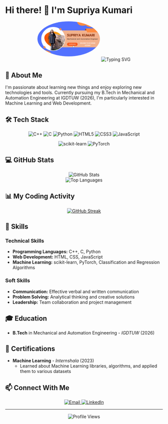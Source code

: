 # Hi there! 👋 I'm Supriya Kumari

<div align="center">
  <img src="https://raw.githubusercontent.com/supriyaguess/supriyaguess/main/supriya-profile.png" alt="Supriya's Profile Image" width="200" style="border-radius:50%;margin-bottom:15px;"/>
  
  <img src="https://readme-typing-svg.herokuapp.com?font=Fira+Code&weight=500&size=24&pause=1000&center=true&vCenter=true&random=false&width=600&height=100&lines=Mechanical+and+Automation+Engineer;Python+Developer;Machine+Learning+Enthusiast" alt="Typing SVG" />
</div>

## 🚀 About Me

I'm passionate about learning new things and enjoy exploring new technologies and tools. Currently pursuing my B.Tech in Mechanical and Automation Engineering at IGDTUW (2026), I'm particularly interested in Machine Learning and Web Development.

## 🛠️ Tech Stack

<div align="center">
  
  ![C++](https://img.shields.io/badge/C%2B%2B-00599C?style=for-the-badge&logo=c%2B%2B&logoColor=white)
  ![C](https://img.shields.io/badge/C-00599C?style=for-the-badge&logo=c&logoColor=white)
  ![Python](https://img.shields.io/badge/Python-3776AB?style=for-the-badge&logo=python&logoColor=white)
  ![HTML5](https://img.shields.io/badge/HTML5-E34F26?style=for-the-badge&logo=html5&logoColor=white)
  ![CSS3](https://img.shields.io/badge/CSS3-1572B6?style=for-the-badge&logo=css3&logoColor=white)
  ![JavaScript](https://img.shields.io/badge/JavaScript-F7DF1E?style=for-the-badge&logo=javascript&logoColor=black)
  
  ![scikit-learn](https://img.shields.io/badge/scikit--learn-%23F7931E.svg?style=for-the-badge&logo=scikit-learn&logoColor=white)
  ![PyTorch](https://img.shields.io/badge/PyTorch-%23EE4C2C.svg?style=for-the-badge&logo=PyTorch&logoColor=white)
  
</div>

## 💻 GitHub Stats

<div align="center">
  <img src="https://github-readme-stats.vercel.app/api?username=supriyaguess&show_icons=true&theme=radical" alt="GitHub Stats" />
</div>

<div align="center">
  <img src="https://github-readme-stats.vercel.app/api/top-langs/?username=supriyaguess&layout=compact&theme=radical" alt="Top Languages" />
</div>

## 📊 My Coding Activity

<div align="center">
  <!-- Fixed GitHub streak stats URL -->
  <a href="https://git.io/streak-stats">
    <img src="https://streak-stats.demolab.com?user=supriyaguess&theme=radical" alt="GitHub Streak" />
  </a>
</div>

## 🌟 Skills

### Technical Skills
- **Programming Languages:** C++, C, Python
- **Web Development:** HTML, CSS, JavaScript
- **Machine Learning:** scikit-learn, PyTorch, Classification and Regression Algorithms

### Soft Skills
- **Communication:** Effective verbal and written communication
- **Problem Solving:** Analytical thinking and creative solutions
- **Leadership:** Team collaboration and project management

## 🎓 Education

- **B.Tech** in Mechanical and Automation Engineering - *IGDTUW* (2026)

## 📜 Certifications

- **Machine Learning** - *Internshala* (2023)
  - Learned about Machine Learning libraries, algorithms, and applied them to various datasets

## 📫 Connect With Me

<div align="center">
  <a href="mailto:kumarisupriyasoni96@gmail.com">
    <img src="https://img.shields.io/badge/Email-D14836?style=for-the-badge&logo=gmail&logoColor=white" alt="Email" />
  </a>
  <a href="https://www.linkedin.com/in/supriya-kumari-5a3018257">
    <img src="https://img.shields.io/badge/LinkedIn-0077B5?style=for-the-badge&logo=linkedin&logoColor=white" alt="LinkedIn" />
  </a>
</div>

---

<div align="center">
  <img src="https://komarev.com/ghpvc/?username=supriyaguess&color=blueviolet&style=flat-square" alt="Profile Views" />
</div>

<!-- Feel free to customize and enhance this README as you continue to grow your skills! -->
